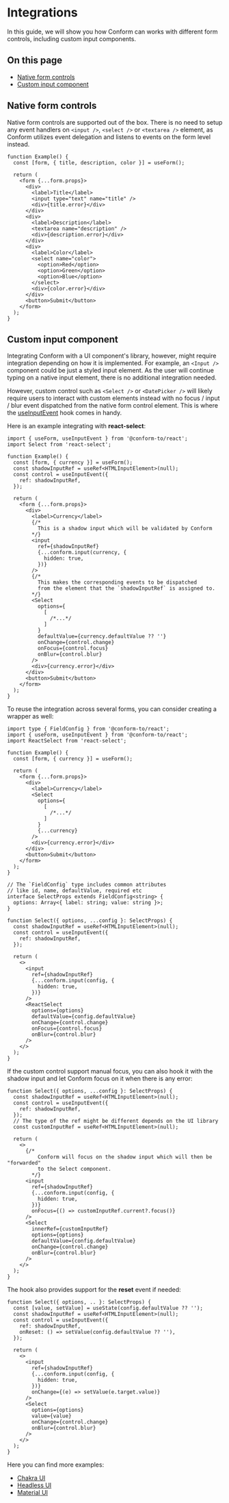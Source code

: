 # Integrations

In this guide, we will show you how Conform can works with different form controls, including custom input components.

<!-- aside -->

## On this page

- [Native form controls](#native-form-controls)
- [Custom input component](#custom-input-component)

<!-- /aside -->

## Native form controls

Native form controls are supported out of the box. There is no need to setup any event handlers on `<input />`, `<select />` or `<textarea />` element, as Conform utilizes event delegation and listens to events on the form level instead.

```tsx
function Example() {
  const [form, { title, description, color }] = useForm();

  return (
    <form {...form.props}>
      <div>
        <label>Title</label>
        <input type="text" name="title" />
        <div>{title.error}</div>
      </div>
      <div>
        <label>Description</label>
        <textarea name="description" />
        <div>{description.error}</div>
      </div>
      <div>
        <label>Color</label>
        <select name="color">
          <option>Red</option>
          <option>Green</option>
          <option>Blue</option>
        </select>
        <div>{color.error}</div>
      </div>
      <button>Submit</button>
    </form>
  );
}
```

## Custom input component

Integrating Conform with a UI component's library, however, might require integration depending on how it is implemented. For example, an `<Input />` component could be just a styled input element. As the user will continue typing on a native input element, there is no additional integration needed.

However, custom control such as `<Select />` or `<DatePicker />` will likely require users to interact with custom elements instead with no focus / input / blur event dispatched from the native form control element. This is where the [useInputEvent](/packages/conform-react/README.md#useinputevent) hook comes in handy.

Here is an example integrating with **react-select**:

```tsx
import { useForm, useInputEvent } from '@conform-to/react';
import Select from 'react-select';

function Example() {
  const [form, { currency }] = useForm();
  const shadowInputRef = useRef<HTMLInputElement>(null);
  const control = useInputEvent({
    ref: shadowInputRef,
  });

  return (
    <form {...form.props}>
      <div>
        <label>Currency</label>
        {/*
          This is a shadow input which will be validated by Conform
        */}
        <input
          ref={shadowInputRef}
          {...conform.input(currency, {
            hidden: true,
          })}
        />
        {/*
          This makes the corresponding events to be dispatched
          from the element that the `shadowInputRef` is assigned to.
        */}
        <Select
          options={
            [
              /*...*/
            ]
          }
          defaultValue={currency.defaultValue ?? ''}
          onChange={control.change}
          onFocus={control.focus}
          onBlur={control.blur}
        />
        <div>{currency.error}</div>
      </div>
      <button>Submit</button>
    </form>
  );
}
```

To reuse the integration across several forms, you can consider creating a wrapper as well:

```tsx
import type { FieldConfig } from '@conform-to/react';
import { useForm, useInputEvent } from '@conform-to/react';
import ReactSelect from 'react-select';

function Example() {
  const [form, { currency }] = useForm();

  return (
    <form {...form.props}>
      <div>
        <label>Currency</label>
        <Select
          options={
            [
              /*...*/
            ]
          }
          {...currency}
        />
        <div>{currency.error}</div>
      </div>
      <button>Submit</button>
    </form>
  );
}

// The `FieldConfig` type includes common attributes
// like id, name, defaultValue, required etc
interface SelectProps extends FieldConfig<string> {
  options: Array<{ label: string; value: string }>;
}

function Select({ options, ...config }: SelectProps) {
  const shadowInputRef = useRef<HTMLInputElement>(null);
  const control = useInputEvent({
    ref: shadowInputRef,
  });

  return (
    <>
      <input
        ref={shadowInputRef}
        {...conform.input(config, {
          hidden: true,
        })}
      />
      <ReactSelect
        options={options}
        defaultValue={config.defaultValue}
        onChange={control.change}
        onFocus={control.focus}
        onBlur={control.blur}
      />
    </>
  );
}
```

If the custom control support manual focus, you can also hook it with the shadow input and let Conform focus on it when there is any error:

```tsx
function Select({ options, ...config }: SelectProps) {
  const shadowInputRef = useRef<HTMLInputElement>(null);
  const control = useInputEvent({
    ref: shadowInputRef,
  });
  // The type of the ref might be different depends on the UI library
  const customInputRef = useRef<HTMLInputElement>(null);

  return (
    <>
      {/*
          Conform will focus on the shadow input which will then be "forwarded"
          to the Select component.
        */}
      <input
        ref={shadowInputRef}
        {...conform.input(config, {
          hidden: true,
        })}
        onFocus={() => customInputRef.current?.focus()}
      />
      <Select
        innerRef={customInputRef}
        options={options}
        defaultValue={config.defaultValue}
        onChange={control.change}
        onBlur={control.blur}
      />
    </>
  );
}
```

The hook also provides support for the **reset** event if needed:

```tsx
function Select({ options, .. }: SelectProps) {
  const [value, setValue] = useState(config.defaultValue ?? '');
  const shadowInputRef = useRef<HTMLInputElement>(null);
  const control = useInputEvent({
    ref: shadowInputRef,
    onReset: () => setValue(config.defaultValue ?? ''),
  });

  return (
    <>
      <input
        ref={shadowInputRef}
        {...conform.input(config, {
          hidden: true,
        })}
        onChange={(e) => setValue(e.target.value)}
      />
      <Select
        options={options}
        value={value}
        onChange={control.change}
        onBlur={control.blur}
      />
    </>
  );
}
```

Here you can find more examples:

- [Chakra UI](/examples/chakra-ui)
- [Headless UI](/examples/headless-ui)
- [Material UI](/examples/material-ui)
